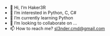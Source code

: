 - 👋 Hi, I’m Haker3R
- 👀 I’m interested in Python, C, C#
- 🌱 I’m currently learning Python
- 💞️ I’m looking to collaborate on ...
- 📫 How to reach me? 
  sl3nder.cmd@gmail.com
 
